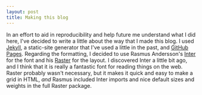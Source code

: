 ```yaml
---
layout: post
title: Making this blog
---
```


In an effort to aid in reproducibility and help future me understand what I did
here, I've decided to write a little about the way that I made this blog. I used
[Jekyll][jk], a static-site generator that I've used a little in the past, and
[GitHub Pages][gp]. Regarding the formatting, I decided to use Rasmus
Andersson's [Inter][in] for the font and his [Raster][rs] for the layout. I
discovered Inter a little bit ago, and I think that it is really a fantastic
font for reading things on the web. Raster probably wasn't necessary, but it
makes it quick and easy to make a grid in HTML, _and_ Rasmus included Inter
imports and nice default sizes and weights in the full Raster package. 


[jk]: https://jekyllrb.com
[gp]: https://pages.github.com
[in]: https://rsms.me/inter
[rs]: https://rsms.me/raster
